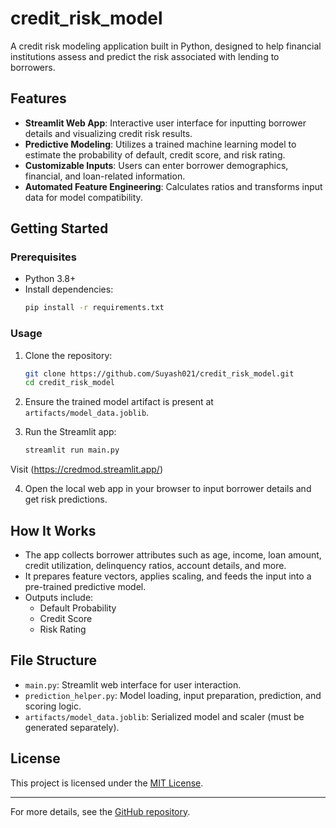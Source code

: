 # credit_risk_model

A credit risk modeling application built in Python, designed to help financial institutions assess and predict the risk associated with lending to borrowers.

## Features

- **Streamlit Web App**: Interactive user interface for inputting borrower details and visualizing credit risk results.
- **Predictive Modeling**: Utilizes a trained machine learning model to estimate the probability of default, credit score, and risk rating.
- **Customizable Inputs**: Users can enter borrower demographics, financial, and loan-related information.
- **Automated Feature Engineering**: Calculates ratios and transforms input data for model compatibility.

## Getting Started

### Prerequisites

- Python 3.8+
- Install dependencies:
  ```bash
  pip install -r requirements.txt
  ```

### Usage

1. Clone the repository:
   ```bash
   git clone https://github.com/Suyash021/credit_risk_model.git
   cd credit_risk_model
   ```

2. Ensure the trained model artifact is present at `artifacts/model_data.joblib`.

3. Run the Streamlit app:
   ```bash
   streamlit run main.py
   ```
  Visit (https://credmod.streamlit.app/)

4. Open the local web app in your browser to input borrower details and get risk predictions.

## How It Works

- The app collects borrower attributes such as age, income, loan amount, credit utilization, delinquency ratios, account details, and more.
- It prepares feature vectors, applies scaling, and feeds the input into a pre-trained predictive model.
- Outputs include:
  - Default Probability
  - Credit Score
  - Risk Rating

## File Structure

- `main.py`: Streamlit web interface for user interaction.
- `prediction_helper.py`: Model loading, input preparation, prediction, and scoring logic.
- `artifacts/model_data.joblib`: Serialized model and scaler (must be generated separately).

## License

This project is licensed under the [MIT License](LICENSE).

---

For more details, see the [GitHub repository](https://github.com/Suyash021/credit_risk_model).
